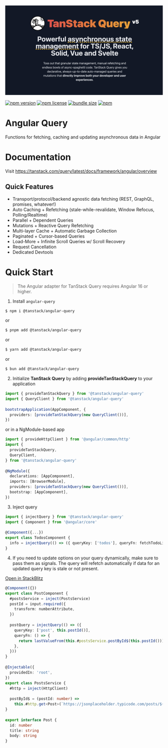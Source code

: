 ![TanStack Query Header](https://github.com/TanStack/query/raw/main/media/repo-header.png)

[![npm version](https://img.shields.io/npm/v/@tanstack/angular-query)](https://www.npmjs.com/package/@tanstack/angular-query)
[![npm license](https://img.shields.io/npm/l/@tanstack/angular-query)](https://github.com/TanStack/query/blob/main/LICENSE)
[![bundle size](https://img.shields.io/bundlephobia/minzip/@tanstack/angular-query)](https://bundlephobia.com/package/@tanstack/angular-query)
[![npm](https://img.shields.io/npm/dm/@tanstack/angular-query)](https://www.npmjs.com/package/@tanstack/angular-query)

# Angular Query

Functions for fetching, caching and updating asynchronous data in Angular

# Documentation

Visit https://tanstack.com/query/latest/docs/framework/angular/overview

## Quick Features

- Transport/protocol/backend agnostic data fetching (REST, GraphQL, promises, whatever!)
- Auto Caching + Refetching (stale-while-revalidate, Window Refocus, Polling/Realtime)
- Parallel + Dependent Queries
- Mutations + Reactive Query Refetching
- Multi-layer Cache + Automatic Garbage Collection
- Paginated + Cursor-based Queries
- Load-More + Infinite Scroll Queries w/ Scroll Recovery
- Request Cancellation
- Dedicated Devtools

# Quick Start

> The Angular adapter for TanStack Query requires Angular 16 or higher.

1. Install `angular-query`

```bash
$ npm i @tanstack/angular-query
```

or

```bash
$ pnpm add @tanstack/angular-query
```

or

```bash
$ yarn add @tanstack/angular-query
```

or

```bash
$ bun add @tanstack/angular-query
```

2. Initialize **TanStack Query** by adding **provideTanStackQuery** to your application

```ts
import { provideTanStackQuery } from '@tanstack/angular-query'
import { QueryClient } from '@tanstack/angular-query'

bootstrapApplication(AppComponent, {
  providers: [provideTanStackQuery(new QueryClient())],
})
```

or in a NgModule-based app

```ts
import { provideHttpClient } from '@angular/common/http'
import {
  provideTanStackQuery,
  QueryClient,
} from '@tanstack/angular-query'

@NgModule({
  declarations: [AppComponent],
  imports: [BrowserModule],
  providers: [provideTanStackQuery(new QueryClient())],
  bootstrap: [AppComponent],
})
```

3. Inject query

```ts
import { injectQuery } from '@tanstack/angular-query'
import { Component } from '@angular/core'

@Component({...})
export class TodosComponent {
  info = injectQuery(() => ({ queryKey: ['todos'], queryFn: fetchTodoList }))
}
```

4. If you need to update options on your query dynamically, make sure to pass them as signals. The query will refetch automatically if data for an updated query key is stale or not present.

[Open in StackBlitz](https://stackblitz.com/github/TanStack/query/tree/main/examples/angular/router)

```ts
@Component({})
export class PostComponent {
  #postsService = inject(PostsService)
  postId = input.required({
    transform: numberAttribute,
  })

  postQuery = injectQuery(() => ({
    queryKey: ['post', this.postId()],
    queryFn: () => {
      return lastValueFrom(this.#postsService.postById$(this.postId()))
    },
  }))
}

@Injectable({
  providedIn: 'root',
})
export class PostsService {
  #http = inject(HttpClient)

  postById$ = (postId: number) =>
    this.#http.get<Post>(`https://jsonplaceholder.typicode.com/posts/${postId}`)
}

export interface Post {
  id: number
  title: string
  body: string
}
```
